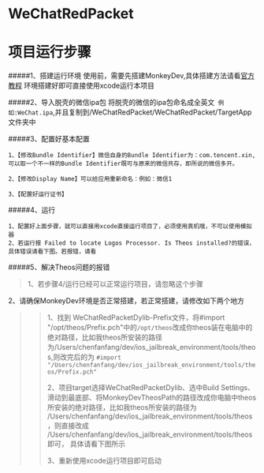 # WeChatRedPacket


# 项目运行步骤

#####1、搭建运行环境
使用前，需要先搭建MonkeyDev,具体搭建方法请看[官方教程](https://github.com/AloneMonkey/MonkeyDev/wiki/%E5%AE%89%E8%A3%85)
环境搭建好即可直接使用xcode运行本项目

#####2、导入脱壳的微信ipa包
将脱壳的微信的ipa包命名成全英文``` 例如:WeChat.ipa```,并且复制到/WeChatRedPacket/WeChatRedPacket/TargetApp文件夹中

#####3、配置好基本配置
```
1、【修改Bundle Identifier】微信自身的Bundle Identifier为：com.tencent.xin,可以取一个不一样的Bundle Identifier既可与原来的微信共存，即所说的微信多开。

2、【修改Display Name】可以给应用重新命名：例如：微信1

3、【配置好运行证书】

```


#####4、运行
```
1、配置好上面步骤，就可以直接用xcode直接运行项目了，必须使用真机哦，不可以使用模拟器
2、若运行报 Failed to locate Logos Processor. Is Theos installed?的错误，具体错误请看下图。若报错，请看
```

#####5、解决Theos问题的报错

>1、若步骤4/运行已经可以正常运行项目，请忽略这个步骤
>
2、请确保MonkeyDev环境是否正常搭建，若正常搭建，请修改如下两个地方
>>1、找到 WeChatRedPacketDylib-Prefix文件，将#import "/opt/theos/Prefix.pch"中的```/opt/theos```改成你theos装在电脑中的绝对路径，比如我theos所安装的路径为/Users/chenfanfang/dev/ios_jailbreak_environment/tools/theos,则改完后的为
>>```#import "/Users/chenfanfang/dev/ios_jailbreak_environment/tools/theos/Prefix.pch"```
>>
>>2、项目target选择WeChatRedPacketDylib、选中Build Settings、滑动到最底部、将MonkeyDevTheosPath的路径改成你电脑中theos所安装的绝对路径，比如我theos所安装的路径为
>>/Users/chenfanfang/dev/ios_jailbreak_environment/tools/theos，则直接改成
>> /Users/chenfanfang/dev/ios_jailbreak_environment/tools/theos即可，
>> 具体请看下图所示
>> 
>> 3、重新使用xcode运行项目即可启动